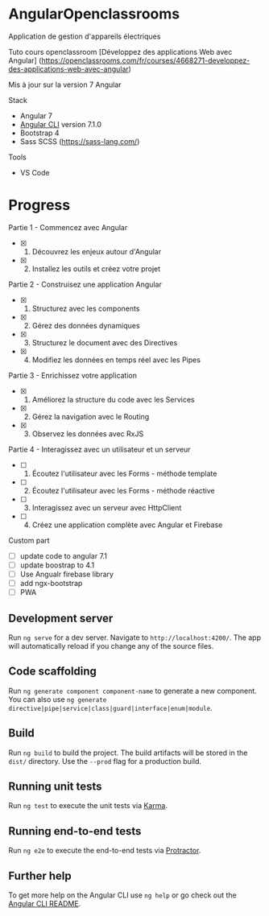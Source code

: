 # AngularOpenclassrooms

Application de gestion d'appareils électriques 

Tuto cours openclassroom [Développez des applications Web avec Angular] (https://openclassrooms.com/fr/courses/4668271-developpez-des-applications-web-avec-angular)

Mis à jour sur la version 7 Angular

Stack 

- Angular 7
- [Angular CLI](https://github.com/angular/angular-cli) version 7.1.0
- Bootstrap 4
- Sass SCSS (https://sass-lang.com/)

Tools
  
- VS Code

# Progress

Partie 1 - Commencez avec Angular

- [x] 1. Découvrez les enjeux autour d'Angular
- [x] 2. Installez les outils et créez votre projet

Partie 2 - Construisez une application Angular

- [x] 1. Structurez avec les components
- [x] 2. Gérez des données dynamiques
- [x] 3. Structurez le document avec des Directives
- [x] 4. Modifiez les données en temps réel avec les Pipes

Partie 3 - Enrichissez votre application

- [x] 1. Améliorez la structure du code avec les Services
- [x] 2. Gérez la navigation avec le Routing
- [x] 3. Observez les données avec RxJS

Partie 4 - Interagissez avec un utilisateur et un serveur

- [ ] 1. Écoutez l'utilisateur avec les Forms - méthode template
- [ ] 2. Écoutez l'utilisateur avec les Forms - méthode réactive
- [ ] 3. Interagissez avec un serveur avec HttpClient
- [ ] 4. Créez une application complète avec Angular et Firebase

Custom part 
- [ ] update code to angular 7.1
- [ ] update boostrap to 4.1
- [ ] Use Angualr firebase library
- [ ] add ngx-bootstrap
- [ ] PWA

## Development server

Run `ng serve` for a dev server. Navigate to `http://localhost:4200/`. The app will automatically reload if you change any of the source files.

## Code scaffolding

Run `ng generate component component-name` to generate a new component. You can also use `ng generate directive|pipe|service|class|guard|interface|enum|module`.

## Build

Run `ng build` to build the project. The build artifacts will be stored in the `dist/` directory. Use the `--prod` flag for a production build.

## Running unit tests

Run `ng test` to execute the unit tests via [Karma](https://karma-runner.github.io).

## Running end-to-end tests

Run `ng e2e` to execute the end-to-end tests via [Protractor](http://www.protractortest.org/).

## Further help

To get more help on the Angular CLI use `ng help` or go check out the [Angular CLI README](https://github.com/angular/angular-cli/blob/master/README.md).
